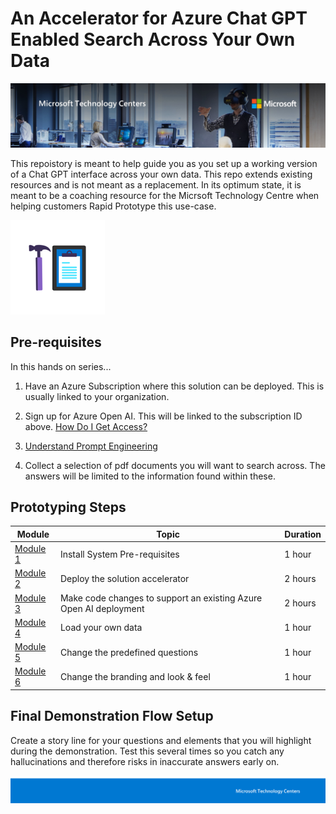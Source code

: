 # An Accelerator for Azure Chat GPT Enabled Search Across Your Own Data

![MTC Header](./media/image2.jpeg)

This repoistory is meant to help guide you as you set up a working version of a Chat GPT interface across your own data. This repo extends existing resources and is not meant as a replacement. In its optimum state, it is meant to be a coaching resource for the Micrsoft Technology Centre when helping customers Rapid Prototype this use-case. 

![Hands On Logo](./media/image1.png)

## Pre-requisites

In this hands on series...

1. Have an Azure Subscription where this solution can be deployed. This is usually linked to your organization.

2. Sign up for Azure Open AI. This will be linked to the subscription ID above. [How Do I Get Access?](https://learn.microsoft.com/en-us/azure/cognitive-services/openai/overview#how-do-i-get-access-to-azure-openai)

3. [Understand Prompt Engineering](https://www.deeplearning.ai/)

4. Collect a selection of pdf documents you will want to search across. The answers will be limited to the information found within these. 

## Prototyping Steps

| Module | Topic | Duration |
|---------|--------------------------------|----|
|[Module 1](./Module1.md)| Install System Pre-requisites | 1 hour |
|[Module 2](./Module2.md)| Deploy the solution accelerator | 2 hours |
|[Module 3](./Module3.md)| Make code changes to support an existing Azure Open AI deployment | 2 hours |
|[Module 4](./Module4.md)| Load your own data | 1 hour |
|[Module 5](./Module5.md)| Change the predefined questions | 1 hour |
|[Module 6](./Module6.md)| Change the branding and look & feel  | 1 hour |

## Final Demonstration Flow Setup
Create a story line for your questions and elements that you will highlight during the demonstration. Test this several times so you catch any hallucinations and therefore risks in inaccurate answers early on. 

![Footer](./media/image3.png)
